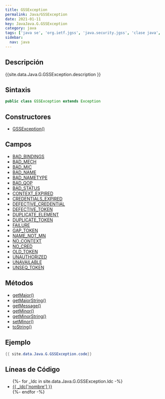 ```yaml
---
title: GSSException
permalink: Java/GSSException
date: 2021-01-11
key: JavaJava.G.GSSException
category: java
tags: ['java se', 'org.ietf.jgss', 'java.security.jgss', 'clase java', 'Java 1.4']
sidebar: 
  nav: java
---
```


## Descripción
{{site.data.Java.G.GSSException.description }}

## Sintaxis
~~~java
public class GSSException extends Exception
~~~

## Constructores
* [GSSException()](/Java/GSSException/GSSException/)

## Campos
* [BAD_BINDINGS](/Java/GSSException/BAD_BINDINGS)
* [BAD_MECH](/Java/GSSException/BAD_MECH)
* [BAD_MIC](/Java/GSSException/BAD_MIC)
* [BAD_NAME](/Java/GSSException/BAD_NAME)
* [BAD_NAMETYPE](/Java/GSSException/BAD_NAMETYPE)
* [BAD_QOP](/Java/GSSException/BAD_QOP)
* [BAD_STATUS](/Java/GSSException/BAD_STATUS)
* [CONTEXT_EXPIRED](/Java/GSSException/CONTEXT_EXPIRED)
* [CREDENTIALS_EXPIRED](/Java/GSSException/CREDENTIALS_EXPIRED)
* [DEFECTIVE_CREDENTIAL](/Java/GSSException/DEFECTIVE_CREDENTIAL)
* [DEFECTIVE_TOKEN](/Java/GSSException/DEFECTIVE_TOKEN)
* [DUPLICATE_ELEMENT](/Java/GSSException/DUPLICATE_ELEMENT)
* [DUPLICATE_TOKEN](/Java/GSSException/DUPLICATE_TOKEN)
* [FAILURE](/Java/GSSException/FAILURE)
* [GAP_TOKEN](/Java/GSSException/GAP_TOKEN)
* [NAME_NOT_MN](/Java/GSSException/NAME_NOT_MN)
* [NO_CONTEXT](/Java/GSSException/NO_CONTEXT)
* [NO_CRED](/Java/GSSException/NO_CRED)
* [OLD_TOKEN](/Java/GSSException/OLD_TOKEN)
* [UNAUTHORIZED](/Java/GSSException/UNAUTHORIZED)
* [UNAVAILABLE](/Java/GSSException/UNAVAILABLE)
* [UNSEQ_TOKEN](/Java/GSSException/UNSEQ_TOKEN)

## Métodos
* [getMajor()](/Java/GSSException/getMajor)
* [getMajorString()](/Java/GSSException/getMajorString)
* [getMessage()](/Java/GSSException/getMessage)
* [getMinor()](/Java/GSSException/getMinor)
* [getMinorString()](/Java/GSSException/getMinorString)
* [setMinor()](/Java/GSSException/setMinor)
* [toString()](/Java/GSSException/toString)

## Ejemplo
~~~java
{{ site.data.Java.G.GSSException.code}}
~~~

## Líneas de Código
<ul>
{%- for _ldc in site.data.Java.G.GSSException.ldc -%}
   <li>
       <a href="{{_ldc['url'] }}">{{ _ldc['nombre'] }}</a>
   </li>
{%- endfor -%}
</ul>

